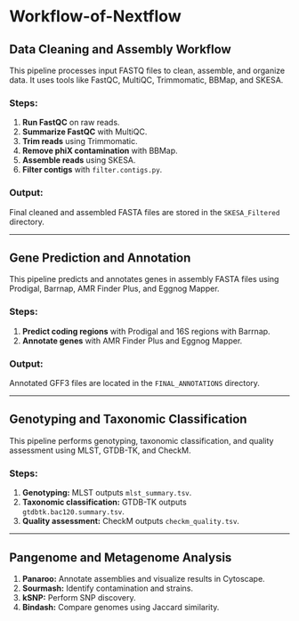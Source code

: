 # Workflow-of-Nextflow

## Data Cleaning and Assembly Workflow
This pipeline processes input FASTQ files to clean, assemble, and organize data. It uses tools like FastQC, MultiQC, Trimmomatic, BBMap, and SKESA.

### Steps:
1. **Run FastQC** on raw reads.
2. **Summarize FastQC** with MultiQC.
3. **Trim reads** using Trimmomatic.
4. **Remove phiX contamination** with BBMap.
5. **Assemble reads** using SKESA.
6. **Filter contigs** with `filter.contigs.py`.

### Output:
Final cleaned and assembled FASTA files are stored in the `SKESA_Filtered` directory.

---

## Gene Prediction and Annotation
This pipeline predicts and annotates genes in assembly FASTA files using Prodigal, Barrnap, AMR Finder Plus, and Eggnog Mapper.

### Steps:
1. **Predict coding regions** with Prodigal and 16S regions with Barrnap.
2. **Annotate genes** with AMR Finder Plus and Eggnog Mapper.

### Output:
Annotated GFF3 files are located in the `FINAL_ANNOTATIONS` directory.

---

## Genotyping and Taxonomic Classification
This pipeline performs genotyping, taxonomic classification, and quality assessment using MLST, GTDB-TK, and CheckM.

### Steps:
1. **Genotyping:** MLST outputs `mlst_summary.tsv`.
2. **Taxonomic classification:** GTDB-TK outputs `gtdbtk.bac120.summary.tsv`.
3. **Quality assessment:** CheckM outputs `checkm_quality.tsv`.

---

## Pangenome and Metagenome Analysis
1. **Panaroo:** Annotate assemblies and visualize results in Cytoscape.
2. **Sourmash:** Identify contamination and strains.
3. **kSNP:** Perform SNP discovery.
4. **Bindash:** Compare genomes using Jaccard similarity.
